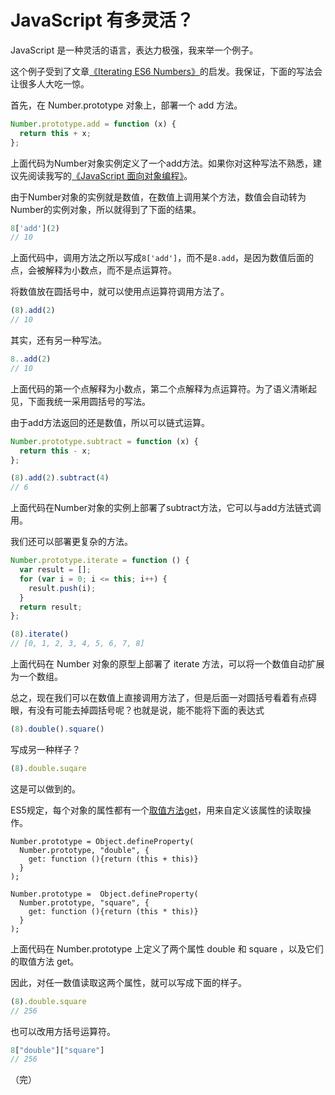 # JavaScript 有多灵活？

JavaScript 是一种灵活的语言，表达力极强，我来举一个例子。

这个例子受到了文章[《Iterating ES6 Numbers》](http://blog.getify.com/iterating-es6-numbers/)的启发。我保证，下面的写法会让很多人大吃一惊。

首先，在 Number.prototype 对象上，部署一个 add 方法。

```javascript
Number.prototype.add = function (x) {
  return this + x;
};
```

上面代码为Number对象实例定义了一个add方法。如果你对这种写法不熟悉，建议先阅读我写的[《JavaScript 面向对象编程》](http://www.ruanyifeng.com/blog/2010/05/object-oriented_javascript_encapsulation.html)。

由于Number对象的实例就是数值，在数值上调用某个方法，数值会自动转为Number的实例对象，所以就得到了下面的结果。

```javascript
8['add'](2)
// 10
```

上面代码中，调用方法之所以写成`8['add']`，而不是`8.add`，是因为数值后面的点，会被解释为小数点，而不是点运算符。

将数值放在圆括号中，就可以使用点运算符调用方法了。

```javascript
(8).add(2)
// 10
```

其实，还有另一种写法。

```javascript
8..add(2)
// 10
```

上面代码的第一个点解释为小数点，第二个点解释为点运算符。为了语义清晰起见，下面我统一采用圆括号的写法。

由于add方法返回的还是数值，所以可以链式运算。

```javascript
Number.prototype.subtract = function (x) {
  return this - x;
};

(8).add(2).subtract(4)
// 6
```

上面代码在Number对象的实例上部署了subtract方法，它可以与add方法链式调用。

我们还可以部署更复杂的方法。

```javascript
Number.prototype.iterate = function () {
  var result = [];
  for (var i = 0; i <= this; i++) {
    result.push(i);
  }
  return result;
};

(8).iterate()
// [0, 1, 2, 3, 4, 5, 6, 7, 8]
```

上面代码在 Number 对象的原型上部署了 iterate 方法，可以将一个数值自动扩展为一个数组。

总之，现在我们可以在数值上直接调用方法了，但是后面一对圆括号看着有点碍眼，有没有可能去掉圆括号呢？也就是说，能不能将下面的表达式

```javascript
(8).double().square()
```

写成另一种样子？

```javascript
(8).double.suqare
```

这是可以做到的。

ES5规定，每个对象的属性都有一个[取值方法get](https://developer.mozilla.org/en-US/docs/Web/JavaScript/Reference/Functions/get)，用来自定义该属性的读取操作。

```
Number.prototype = Object.defineProperty(
  Number.prototype, "double", {
    get: function (){return (this + this)} 
  }
);

Number.prototype =  Object.defineProperty(
  Number.prototype, "square", {
    get: function (){return (this * this)} 
  }
);
```

上面代码在 Number.prototype 上定义了两个属性 double 和 square ，以及它们的取值方法 get。

因此，对任一数值读取这两个属性，就可以写成下面的样子。

```javascript
(8).double.square
// 256
```

也可以改用方括号运算符。

```javascript
8["double"]["square"]
// 256
```

（完）